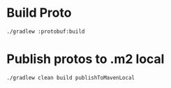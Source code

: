 # Build Proto
```
./gradlew :protobuf:build
```
# Publish protos to .m2 local
```
./gradlew clean build publishToMavenLocal
```